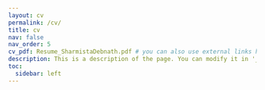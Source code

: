 ```yaml
---
layout: cv
permalink: /cv/
title: cv
nav: false
nav_order: 5
cv_pdf: Resume_SharmistaDebnath.pdf # you can also use external links here
description: This is a description of the page. You can modify it in '_pages/cv.md'. You can also change or remove the top pdf download button.
toc:
  sidebar: left
---
```

